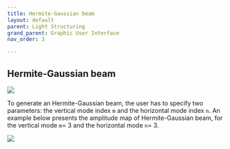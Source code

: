 ```yaml
---
title: Hermite-Gaussian beam
layout: default
parent: Light Structuring
grand_parent: Graphic User Interface
nav_order: 3

---
```

## [](#header-2)Hermite-Gaussian beam

![](/lbsa/assets/images/Axicon_subsection.png)


To generate an Hermite-Gaussian beam, the user has to specify two parameters: the vertical mode index `m` and the horizontal mode index `n`. 
An example below presents the amplitude map of Hermite-Gaussian beam, 
for the vertical mode `m`= 3 and the horizontal mode `n`= 3.

![](/lbsa/assets/images/Axicon.png)
 



